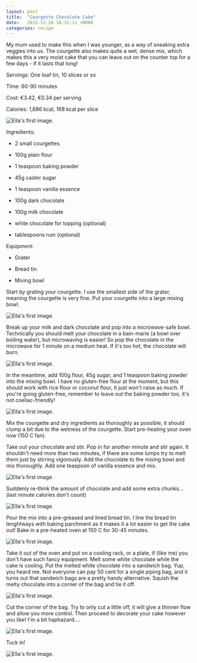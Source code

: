 ```yaml
---
layout: post
title:  "Courgette Chocolate Cake"
date:   2015-12-26 18:32:11 +0000
categories: recipe
---
```


My mum used to make this when I was younger, as a way of sneaking extra veggies into us. The courgette also makes quite a wet, dense mix, which makes this a very moist cake that you can leave out on the counter top for a few days - if it lasts that long!

Servings: One loaf tin, 10 slices or so

TIme: 60-90 minutes

Cost: €3.42, €0.34 per serving

Calories: 1,686 kcal, 168 kcal per slice

[//]: # (Inline Style)
![Ella's first image.]({{site.url}}/assets/img_02_01.jpg "All the ingredients.")

Ingredients: 

  * 2 small courgettes

  * 100g plain flour

  * 1 teaspoon baking powder

  * 45g caster sugar

  * 1 teaspoon vanilla essence

  * 100g dark chocolate

  * 100g milk chocolate

  * white chocolate for topping (optional)

  * tablespoons rum (optional)

Equipment:

  * Grater

  * Bread tin 

  * Mixing bowl

Start by grating your courgette. I use the smallest side of the grater, meaning the courgette is very fine. Put your courgette into a large mixing bowl.

[//]: # (Inline Style)
![Ella's first image.]({{site.url}}/assets/img_02_02.jpg "All the ingredients.")

Break up your milk and dark chocolate and pop into a microwave-safe bowl. Technically you should melt your chocolate in a bain-marie (a bowl over boiling water), but microwaving is easier! So pop the chocolate in the microwave for 1 minute on a medium heat. If it's too hot, the chocolate will burn. 

[//]: # (Inline Style)
![Ella's first image.]({{site.url}}/assets/img_02_03.jpg "All the ingredients.")

In the meantime, add 100g flour, 45g sugar, and 1 teaspoon baking powder into the mixing bowl. I have no gluten-free flour at the moment, but this should work with rice flour or coconut flour, it just won't raise as much. If you're going gluten-free, remember to leave out the baking powder too, it's not coeliac-friendly! 

[//]: # (Inline Style)
![Ella's first image.]({{site.url}}/assets/img_02_04.jpg "All the ingredients.")

Mix the courgette and dry ingredients as thoroughly as possible, it should clump a bit due to the wetness of the courgette. Start pre-heating your oven now (150 C fan).

Take out your chocolate and stir. Pop in for another minute and stir again. It shouldn't need more than two minutes, if there are some lumps try to melt them just by stirring vigorously. Add the chocolate to the mixing bowl and mix thoroughly. Add one teaspoon of vanilla essence and mix.

[//]: # (Inline Style)
![Ella's first image.]({{site.url}}/assets/img_02_05.jpg "All the ingredients.")

Suddenly re-think the amount of chocolate and add some extra chunks... (last minute calories don't count)

[//]: # (Inline Style)
![Ella's first image.]({{site.url}}/assets/img_02_06.jpg "All the ingredients.")

Pour the mix into a pre-greased and lined bread tin. I line the bread tin lenghtways with baking parchment as it makes it a lot easier to get the cake out! Bake in a pre-heated oven at 150 C for 30-45 minutes.

[//]: # (Inline Style)
![Ella's first image.]({{site.url}}/assets/img_02_07.jpg "All the ingredients.")

Take it out of the oven and put on a cooling rack, or a plate, if (like me) you don't have such fancy equipment. Melt some white chocolate while the cake is cooling. Put the melted white chocolate into a sandwich bag. Yup, you heard me. Not everyone can pay 50 cent for a single piping bag, and it turns out that sandwich bags are a pretty handy alternative. Squish the melty chocolate into a corner of the bag and tie it off.

[//]: # (Inline Style)
![Ella's first image.]({{site.url}}/assets/img_02_08.jpg "All the ingredients.")

Cut the corner of the bag. Try to only cut a little off, it will give a thinner flow and allow you more control. Then proceed to decorate your cake however you like! I'm a bit haphazard....

[//]: # (Inline Style)
![Ella's first image.]({{site.url}}/assets/img_02_09.jpg "All the ingredients.")

Tuck in!

[//]: # (Inline Style)
![Ella's first image.]({{site.url}}/assets/img_02_10.jpg "All the ingredients.")

